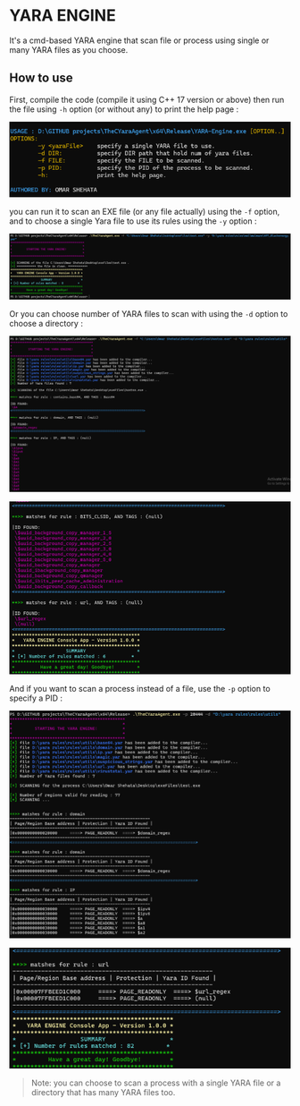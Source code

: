 # YARA ENGINE

It's a cmd-based YARA engine that scan file or process using single or many YARA files as you choose.



## How to use

First, compile the code (compile it using C++ 17 version or above) then run the file using ```-h``` option (or without any) to print the help page :



[![1](images/1.png)](images/1.png)



you can run it to scan an EXE file (or any file actually) using the ```-f``` option, and to choose a single Yara file to use its rules using the ```-y``` option :

[![2](images/2.png)](images/2.png)

 Or you can choose number of YARA files to scan with using the ```-d``` option to choose a directory :

[![3](images/3.png)](images/3.png)

[![4](images/4.png)](images/4.png)



And if you want to scan a process instead of a file, use the ```-p``` option to specify a PID :

[![5](images/5.png)](images/5.png)

[![6](images/6.png)](images/6.png)

> Note: you can choose to scan a process with a single YARA file or a directory that has many YARA files too.

